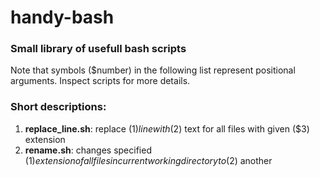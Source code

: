 # handy-bash
### Small library of usefull bash scripts
Note that symbols ($number) in the following list represent positional arguments. Inspect scripts for more details.


### Short descriptions:
1. **replace_line.sh**: replace ($1) line with ($2) text for all files with given ($3) extension
2. **rename.sh**: changes specified ($1) extension of all files in current working directory to ($2) another
